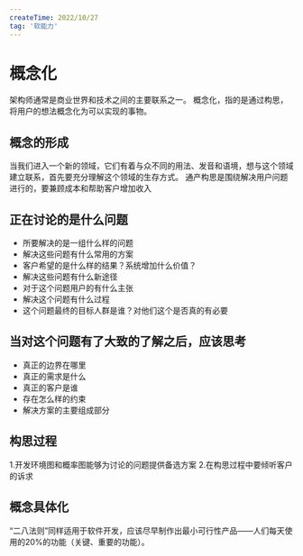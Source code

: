 ```yaml
---
createTime: 2022/10/27
tag: '软能力'
---
```

# 概念化

架构师通常是商业世界和技术之间的主要联系之一。
概念化，指的是通过构思，将用户的想法概念化为可以实现的事物。

## 概念的形成

当我们进入一个新的领域，它们有着与众不同的用法、发音和语境，想与这个领域建立联系，首先要充分理解这个领域的生存方式。
通产构思是围绕解决用户问题进行的，要兼顾成本和帮助客户增加收入

## 正在讨论的是什么问题

* 所要解决的是一组什么样的问题
* 解决这些问题有什么常用的方案
* 客户希望的是什么样的结果？系统增加什么价值？
* 解决这些问题有什么新途径
* 对于这个问题用户的有什么主张
* 解决这个问题有什么过程
* 这个问题最终的目标人群是谁？对他们这个是否真的有必要

## 当对这个问题有了大致的了解之后，应该思考

* 真正的边界在哪里
* 真正的需求是什么
* 真正的客户是谁
* 存在怎么样的约束
* 解决方案的主要组成部分

## 构思过程

1.开发环境图和概率图能够为讨论的问题提供备选方案
2.在构思过程中要倾听客户的诉求

## 概念具体化

“二八法则”同样适用于软件开发，应该尽早制作出最小可行性产品——人们每天使用的20%的功能（关键、重要的功能）。
